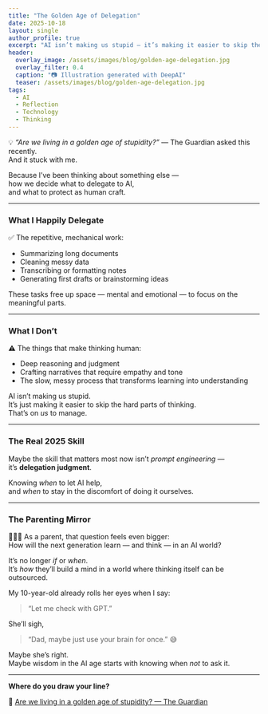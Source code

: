```yaml
---
title: "The Golden Age of Delegation"
date: 2025-10-18
layout: single
author_profile: true
excerpt: "AI isn’t making us stupid — it’s making it easier to skip the hard parts of thinking. The real 2025 skill isn’t prompt engineering, it’s delegation judgment."
header:
  overlay_image: /assets/images/blog/golden-age-delegation.jpg
  overlay_filter: 0.4
  caption: "📷 Illustration generated with DeepAI"
  teaser: /assets/images/blog/golden-age-delegation.jpg
tags:
  - AI
  - Reflection
  - Technology
  - Thinking
---
```


💡 _“Are we living in a golden age of stupidity?”_ — The Guardian asked this recently.  
And it stuck with me.

Because I’ve been thinking about something else —  
how we decide what to delegate to AI,  
and what to protect as human craft.

---

### What I Happily Delegate

✅ The repetitive, mechanical work:

- Summarizing long documents
- Cleaning messy data
- Transcribing or formatting notes
- Generating first drafts or brainstorming ideas

These tasks free up space — mental and emotional — to focus on the meaningful parts.

---

### What I Don’t

⚠️ The things that make thinking human:

- Deep reasoning and judgment
- Crafting narratives that require empathy and tone
- The slow, messy process that transforms learning into understanding

AI isn’t making us stupid.  
It’s just making it easier to skip the hard parts of thinking.  
That’s on _us_ to manage.

---

### The Real 2025 Skill

Maybe the skill that matters most now isn’t _prompt engineering_ —  
it’s **delegation judgment**.

Knowing _when_ to let AI help,  
and _when_ to stay in the discomfort of doing it ourselves.

---

### The Parenting Mirror

👨‍👧🤖 As a parent, that question feels even bigger:  
How will the next generation learn — and think — in an AI world?

It’s no longer _if_ or _when_.  
It’s _how_ they’ll build a mind in a world where thinking itself can be outsourced.

My 10-year-old already rolls her eyes when I say:

> “Let me check with GPT.”

She’ll sigh,

> “Dad, maybe just use your brain for once.” 😅

Maybe she’s right.  
Maybe wisdom in the AI age starts with knowing when _not_ to ask it.

---

**Where do you draw your line?**

🔗 [Are we living in a golden age of stupidity? — The Guardian](https://www.theguardian.com/technology/2025/oct/18/are-we-living-in-a-golden-age-of-stupidity-technology)
